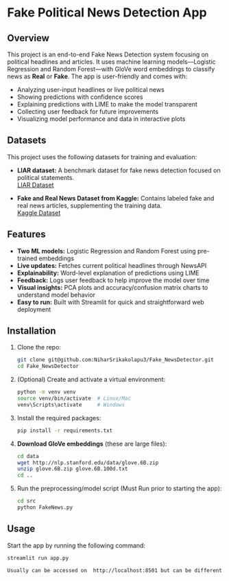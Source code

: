 # Fake Political News Detection App

## Overview
This project is  an end-to-end Fake News Detection system focusing on political headlines and articles. It uses machine learning models—Logistic Regression and Random Forest—with GloVe word embeddings to classify news as **Real** or **Fake**. The app is user-friendly and comes with:

- Analyzing user-input headlines or live political news
- Showing predictions with confidence scores
- Explaining predictions with LIME to make the model transparent
- Collecting user feedback for future improvements
- Visualizing model performance and data in interactive plots

## Datasets
This project uses the following datasets for training and evaluation:

- **LIAR dataset:** A benchmark dataset for fake news detection focused on political statements.  
  [LIAR Dataset](https://www.cs.ucsb.edu/~william/data/liar_dataset.zip)

- **Fake and Real News Dataset from Kaggle:** Contains labeled fake and real news articles, supplementing the training data.  
  [Kaggle Dataset](https://www.kaggle.com/datasets/clmentbisaillon/fake-and-real-news-dataset)


## Features
- **Two ML models:** Logistic Regression and Random Forest using pre-trained embeddings  
- **Live updates:** Fetches current political headlines through NewsAPI  
- **Explainability:** Word-level explanation of predictions using LIME  
- **Feedback:** Logs user feedback to help improve the model over time  
- **Visual insights:** PCA plots and accuracy/confusion matrix charts to understand model behavior  
- **Easy to run:** Built with Streamlit for quick and straightforward web deployment  

## Installation

1. Clone the repo:
    ```bash
    git clone git@github.com:NiharSrikakolapu3/Fake_NewsDetector.git
    cd Fake_NewsDetector
    ```

2. (Optional) Create and activate a virtual environment:
    ```bash
    python -m venv venv
    source venv/bin/activate  # Linux/Mac
    venv\Scripts\activate     # Windows
    ```

3. Install the required packages:
    ```bash
    pip install -r requirements.txt
    ```

4. **Download GloVe embeddings** (these are large files):  
    ```bash
    cd data
    wget http://nlp.stanford.edu/data/glove.6B.zip
    unzip glove.6B.zip glove.6B.100d.txt
    cd ..
    ```

5. Run the preprocessing/model script (Must Run prior to starting the app):
    ```bash
    cd src
    python FakeNews.py
    ```

## Usage

Start the app by running the following command:
```bash
streamlit run app.py

Usually can be accessed on  http://localhost:8501 but can be different so check your terminal

